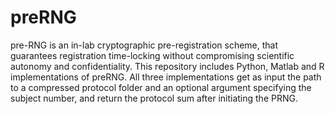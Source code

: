 # preRNG
pre-RNG is an in-lab cryptographic pre-registration scheme, that guarantees registration time-locking without compromising scientific autonomy and confidentiality. This repository includes Python, Matlab and R implementations of preRNG. All three implementations get as input the path to a compressed protocol folder and an optional argument specifying the subject number, and return the protocol sum after initiating the PRNG.
